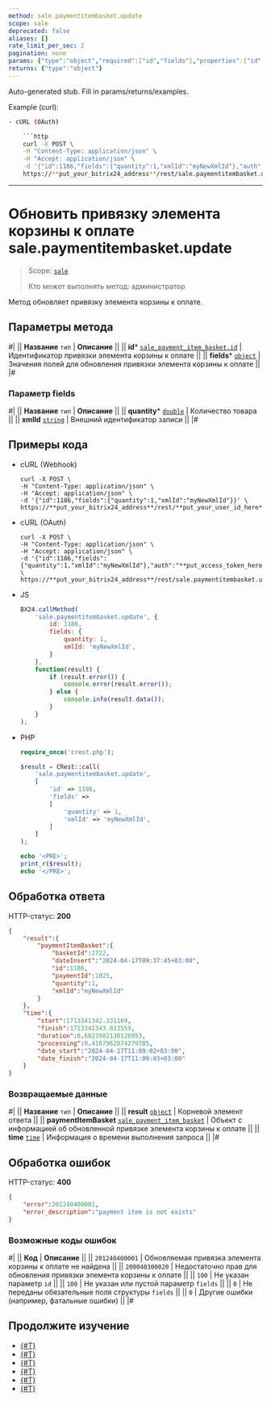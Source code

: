 ```yaml
---
method: sale.paymentitembasket.update
scope: sale
deprecated: false
aliases: []
rate_limit_per_sec: 2
pagination: none
params: {"type":"object","required":["id","fields"],"properties":{"id":{"type":"integer"},"fields":{"type":"object"}}}
returns: {"type":"object"}
---
```


Auto-generated stub. Fill in params/returns/examples.

Example (curl):

```bash
- cURL (OAuth)

    ```http
    curl -X POST \
    -H "Content-Type: application/json" \
    -H "Accept: application/json" \
    -d '{"id":1186,"fields":{"quantity":1,"xmlId":"myNewXmlId"},"auth":"**put_access_token_here**"}' \
    https://**put_your_bitrix24_address**/rest/sale.paymentitembasket.update
```

---

# Обновить привязку элемента корзины к оплате sale.paymentitembasket.update

> Scope: [`sale`](../../scopes/permissions.md)
>
> Кто может выполнять метод: администратор

Метод обновляет привязку элемента корзины к оплате.

## Параметры метода



#|
|| **Название**
`тип` | **Описание** ||
|| **id***
[`sale_payment_item_basket.id`](../data-types.md) | Идентификатор привязки элемента корзины к оплате ||
|| **fields***
[`object`](../../data-types.md) | Значения полей для обновления привязки элемента корзины к оплате ||
|#

### Параметр fields



#|
|| **Название**
`тип` | **Описание** ||
|| **quantity***
[`double`](../../data-types.md) | Количество товара ||
|| **xmlId**
[`string`](../../data-types.md) | Внешний идентификатор записи ||
|#

## Примеры кода





- cURL (Webhook)

    ```http
    curl -X POST \
    -H "Content-Type: application/json" \
    -H "Accept: application/json" \
    -d '{"id":1186,"fields":{"quantity":1,"xmlId":"myNewXmlId"}}' \
    https://**put_your_bitrix24_address**/rest/**put_your_user_id_here**/**put_your_webbhook_here**/sale.paymentitembasket.update
    ```

- cURL (OAuth)

    ```http
    curl -X POST \
    -H "Content-Type: application/json" \
    -H "Accept: application/json" \
    -d '{"id":1186,"fields":{"quantity":1,"xmlId":"myNewXmlId"},"auth":"**put_access_token_here**"}' \
    https://**put_your_bitrix24_address**/rest/sale.paymentitembasket.update
    ```

- JS

    ```js
    BX24.callMethod(
        'sale.paymentitembasket.update', {
            id: 1186,
            fields: {
                quantity: 1,
                xmlId: 'myNewXmlId',
            }
        },
        function(result) {
            if (result.error()) {
                console.error(result.error());
            } else {
                console.info(result.data());
            }
        }
    );
    ```

- PHP

    ```php
    require_once('crest.php');

    $result = CRest::call(
        'sale.paymentitembasket.update',
        [
            'id' => 1186,
            'fields' =>
            [
                'quantity' => 1,
                'xmlId' => 'myNewXmlId',
            ]
        ]
    );

    echo '<PRE>';
    print_r($result);
    echo '</PRE>';
    ```



## Обработка ответа

HTTP-статус: **200**

```json
{
    "result":{
        "paymentItemBasket":{
            "basketId":2722,
            "dateInsert":"2024-04-17T09:37:45+03:00",
            "id":1186,
            "paymentId":1025,
            "quantity":1,
            "xmlId":"myNewXmlId"
        }
    },
    "time":{
        "start":1713341342.331169,
        "finish":1713341343.013559,
        "duration":0.6823902130126953,
        "processing":0.4167962074279785,
        "date_start":"2024-04-17T11:09:02+03:00",
        "date_finish":"2024-04-17T11:09:03+03:00"
    }
}
```

### Возвращаемые данные

#|
|| **Название**
`тип` | **Описание** ||
|| **result**
[`object`](../../data-types.md) | Корневой элемент ответа ||
|| **paymentItemBasket**
[`sale_payment_item_basket`](../data-types.md) | Объект с информацией об обновленной привязке элемента корзины к оплате ||
|| **time**
[`time`](../../data-types.md) | Информация о времени выполнения запроса ||
|#

## Обработка ошибок

HTTP-статус: **400**

```json
{
    "error":201240400001,
    "error_description":"payment item is not exists"
}
```



### Возможные коды ошибок

#|
|| **Код** | **Описание** ||
|| `201240400001` | Обновляемая привязка элемента корзины к оплате не найдена ||
|| `200040300020` | Недостаточно прав для обновления привязки элемента корзины к оплате ||
|| `100` | Не указан параметр `id` ||
|| `100` | Не указан или пустой параметр `fields` ||
|| `0` | Не переданы обязательные поля структуры `fields` ||
|| `0` | Другие ошибки (например, фатальные ошибки) ||
|#



## Продолжите изучение

- [{#T}](./index.md)
- [{#T}](./sale-payment-item-basket-add.md)
- [{#T}](./sale-payment-item-basket-get.md)
- [{#T}](./sale-payment-item-basket-list.md)
- [{#T}](./sale-payment-item-basket-delete.md)
- [{#T}](./sale-payment-item-basket-get-fields.md)

